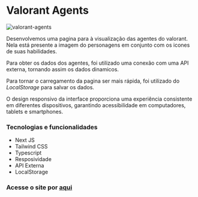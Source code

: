 # Valorant Agents

![valorant-agents](https://github.com/douglasjosebarboza/valorant-agents/assets/86023441/b5a25010-eb91-414a-bbe2-9cbc934f4458)

Desenvolvemos uma pagina para à visualização das agentes do valorant. Nela está presente a imagem do personagens em conjunto com os icones de suas habilidades.

Para obter os dados dos agentes, foi utilizado uma conexão com uma API externa, tornando assim os dados dinamicos.

Para tornar o carregamento da pagina ser mais rápida, foi utilizado do _LocalStorage_ para salvar os dados.

O design responsivo da interface proporciona uma experiência consistente em diferentes dispositivos, garantindo acessibilidade em computadores, tablets e smartphones.

### Tecnologias e funcionalidades
- Next JS
- Tailwind CSS
- Typescript
- Resposividade
- API Externa
- LocalStorage

### Acesse o site por [aqui](https://valorant-agents-nu.vercel.app/)


